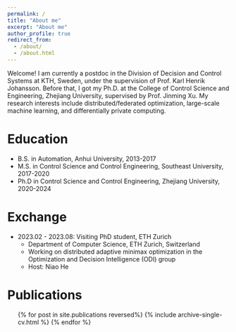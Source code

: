 ```yaml
---
permalink: /
title: "About me"
excerpt: "About me"
author_profile: true
redirect_from: 
  - /about/
  - /about.html
---
```


Welcome! I am currently a postdoc in the Division of Decision and Control Systems at KTH, Sweden, under the supervision of Prof. Karl Henrik Johansson. Before that, I got my Ph.D. at the College of Control Science and Engineering, Zhejiang University, supervised by Prof. Jinming Xu. My research interests include distributed/federated optimization, large-scale machine learning, and differentially private computing.

Education
======
* B.S. in Automation, Anhui University, 2013-2017
* M.S. in Control Science and Control Engineering, Southeast University, 2017-2020
* Ph.D in Control Science and Control Engineering, Zhejiang University, 2020-2024

Exchange
======
* 2023.02 - 2023.08:  Visiting PhD student, ETH Zurich
  * Department of Computer Science, ETH Zurich, Switzerland
  * Working on distributed adaptive minimax optimization in the Optimization and Decision Intelligence (ODI) group
  * Host: Niao He

Publications
======
  <ul>{% for post in site.publications reversed%}
    {% include archive-single-cv.html %}
  {% endfor %}</ul>



